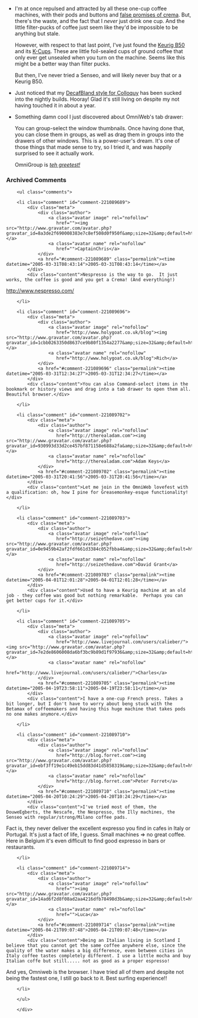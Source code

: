 * I'm at once repulsed and attracted by all these one-cup coffee machines, with their pods and buttons and [false promises of crema][false].  But, there's the waste, and the fact that I *never* just drink one cup.  And the little filter-pucks of coffee just seem like they'd be impossible to be anything but stale.

  However, with respect to that last point, I've just found the [Keurig B50][b50] and its [K-Cups][kc].  These are little foil-sealed cups of ground coffee that only ever get unsealed when you turn on the machine.  Seems like this might be a better way than filter pucks.
  
  But then, I've never tried a Senseo, and will likely never buy that or a Keurig B50.

[b50]:https://www.greatcoffee.com/keurig_home_bundle2_nr.cfm
[false]:http://bloggle.com/coffee/2005/03/senseo-crema-mystery.php
[kc]: https://www.greatcoffee.com/keurig_general_kcups.cfm

* Just noticed that my [DecafBland style for Colloquy][db] has been sucked into the nightly builds.  Hooray!  Glad it's still living on despite my not having touched it in about a year.

[db]:http://colloquy.info/extras/details.php?file=31

* Something damn cool I just discovered about OmniWeb's tab drawer: 
  
  You can group-select the window thumbnails.  Once having done that, you can close them in groups, as well as drag them in groups into the drawers of other windows.  This is a power-user's dream.  It's one of those things that made sense to try, so I tried it, and was happily surprised to see it actually work.  
  
  OmniGroup is [*teh greetest!*][greet]

[greet]:http://www.metafilter.com/mefi/35548

<div id="comments" class="comments archived-comments">
            <h3>Archived Comments</h3>
            
        <ul class="comments">
            
        <li class="comment" id="comment-221089689">
            <div class="meta">
                <div class="author">
                    <a class="avatar image" rel="nofollow" 
                       href=""><img src="http://www.gravatar.com/avatar.php?gravatar_id=8a3de2f690008383e7c8ef508d0f950f&amp;size=32&amp;default=http://mediacdn.disqus.com/1320279820/images/noavatar32.png"/></a>
                    <a class="avatar name" rel="nofollow" 
                       href="">CaptainChris</a>
                </div>
                <a href="#comment-221089689" class="permalink"><time datetime="2005-03-31T08:43:14">2005-03-31T08:43:14</time></a>
            </div>
            <div class="content">Nespresso is the way to go.  It just works, the coffee is good and you get a Crema! (And everything!)

http://www.nespresso.com/</div>
            
        </li>
    
        <li class="comment" id="comment-221089696">
            <div class="meta">
                <div class="author">
                    <a class="avatar image" rel="nofollow" 
                       href="http://www.holygoat.co.uk/blog"><img src="http://www.gravatar.com/avatar.php?gravatar_id=1cbb0263350d8637ce9b80f1354a2277&amp;size=32&amp;default=http://mediacdn.disqus.com/1320279820/images/noavatar32.png"/></a>
                    <a class="avatar name" rel="nofollow" 
                       href="http://www.holygoat.co.uk/blog">Rich</a>
                </div>
                <a href="#comment-221089696" class="permalink"><time datetime="2005-03-31T12:34:27">2005-03-31T12:34:27</time></a>
            </div>
            <div class="content">You can also Command-select items in the bookmark or history views and drag into a tab drawer to open them all. Beautiful browser.</div>
            
        </li>
    
        <li class="comment" id="comment-221089702">
            <div class="meta">
                <div class="author">
                    <a class="avatar image" rel="nofollow" 
                       href="http://therealadam.com"><img src="http://www.gravatar.com/avatar.php?gravatar_id=930993d33d2ce457bf871158e688a2fa&amp;size=32&amp;default=http://mediacdn.disqus.com/1320279820/images/noavatar32.png"/></a>
                    <a class="avatar name" rel="nofollow" 
                       href="http://therealadam.com">Adam Keys</a>
                </div>
                <a href="#comment-221089702" class="permalink"><time datetime="2005-03-31T20:41:56">2005-03-31T20:41:56</time></a>
            </div>
            <div class="content">Let me join in the OmniWeb lovefest with a qualification: oh, how I pine for Greasemonkey-esque functionality!</div>
            
        </li>
    
        <li class="comment" id="comment-221089703">
            <div class="meta">
                <div class="author">
                    <a class="avatar image" rel="nofollow" 
                       href="http://seizethedave.com"><img src="http://www.gravatar.com/avatar.php?gravatar_id=0e9459b42af2fdf661d3384c052fbba4&amp;size=32&amp;default=http://mediacdn.disqus.com/1320279820/images/noavatar32.png"/></a>
                    <a class="avatar name" rel="nofollow" 
                       href="http://seizethedave.com">David Grant</a>
                </div>
                <a href="#comment-221089703" class="permalink"><time datetime="2005-04-01T12:01:28">2005-04-01T12:01:28</time></a>
            </div>
            <div class="content">Used to have a Keurig machine at an old job - they coffee was good but nothing remarkable.  Perhaps you can get better cups for it.</div>
            
        </li>
    
        <li class="comment" id="comment-221089705">
            <div class="meta">
                <div class="author">
                    <a class="avatar image" rel="nofollow" 
                       href="http://www.livejournal.com/users/calieber/"><img src="http://www.gravatar.com/avatar.php?gravatar_id=7e2de8606008da6bf3bc9b89d1f97936&amp;size=32&amp;default=http://mediacdn.disqus.com/1320279820/images/noavatar32.png"/></a>
                    <a class="avatar name" rel="nofollow" 
                       href="http://www.livejournal.com/users/calieber/">Charles</a>
                </div>
                <a href="#comment-221089705" class="permalink"><time datetime="2005-04-19T23:58:11">2005-04-19T23:58:11</time></a>
            </div>
            <div class="content">I have a one-cup French press. Takes a bit longer, but I don't have to worry about beng stuck with the Betamax of coffeemakers and having this huge machine that takes pods no one makes anymore.</div>
            
        </li>
    
        <li class="comment" id="comment-221089710">
            <div class="meta">
                <div class="author">
                    <a class="avatar image" rel="nofollow" 
                       href="http://blog.forret.com"><img src="http://www.gravatar.com/avatar.php?gravatar_id=ebf3ff19e1c49eb15dd83d41d5858319&amp;size=32&amp;default=http://mediacdn.disqus.com/1320279820/images/noavatar32.png"/></a>
                    <a class="avatar name" rel="nofollow" 
                       href="http://blog.forret.com">Peter Forret</a>
                </div>
                <a href="#comment-221089710" class="permalink"><time datetime="2005-04-20T10:24:29">2005-04-20T10:24:29</time></a>
            </div>
            <div class="content">I've tried most of them, the DouweEgberts, the Nescafe, the Nespresso, the Illy machines, the Senseo with regular/strong/Milano coffee pads.
Fact is, they never deliver the excellent expresso you find in cafes in Italy or Portugal. It's just a fact of life, I guess. Small machines => no great coffee. Here in Belgium it's even difficult to find good expresso in bars or restaurants.</div>
            
        </li>
    
        <li class="comment" id="comment-221089714">
            <div class="meta">
                <div class="author">
                    <a class="avatar image" rel="nofollow" 
                       href=""><img src="http://www.gravatar.com/avatar.php?gravatar_id=14ad6f2d8f08ad2aa4216dfb78498d3b&amp;size=32&amp;default=http://mediacdn.disqus.com/1320279820/images/noavatar32.png"/></a>
                    <a class="avatar name" rel="nofollow" 
                       href="">Luca</a>
                </div>
                <a href="#comment-221089714" class="permalink"><time datetime="2005-04-21T09:07:48">2005-04-21T09:07:48</time></a>
            </div>
            <div class="content">Being an Italian living in Scotland I believe that you cannot get the same coffee anywhere else, since the quality of the water makes a big difference, even between cities in Italy coffee tastes completely different. I use a little mocha and buy Italian coffe but still..... not as good as a proper espresso!

And yes, Omniweb is the browser. I have tried all of them and despite not being the fastest one, I still go back to it. Best surfing experience!!</div>
            
        </li>
    
        </ul>
    
        </div>
    
